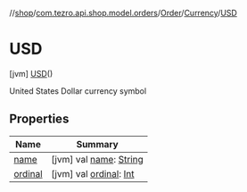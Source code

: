 //[shop](../../../../../index.md)/[com.tezro.api.shop.model.orders](../../../index.md)/[Order](../../index.md)/[Currency](../index.md)/[USD](index.md)



# USD  
 [jvm] [USD](index.md)()  


United States Dollar currency symbol

   


## Properties  
  
|  Name |  Summary | 
|---|---|
| <a name="com.tezro.api.shop.model.orders/Order.Currency.USD/name/#/PointingToDeclaration/"></a>[name](name.md)| <a name="com.tezro.api.shop.model.orders/Order.Currency.USD/name/#/PointingToDeclaration/"></a> [jvm] val [name](name.md): [String](https://kotlinlang.org/api/latest/jvm/stdlib/kotlin/-string/index.html)   <br>|
| <a name="com.tezro.api.shop.model.orders/Order.Currency.USD/ordinal/#/PointingToDeclaration/"></a>[ordinal](ordinal.md)| <a name="com.tezro.api.shop.model.orders/Order.Currency.USD/ordinal/#/PointingToDeclaration/"></a> [jvm] val [ordinal](ordinal.md): [Int](https://kotlinlang.org/api/latest/jvm/stdlib/kotlin/-int/index.html)   <br>|

